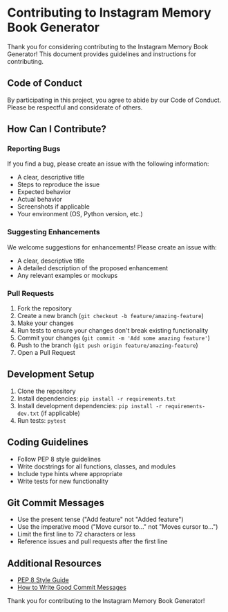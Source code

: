# Contributing to Instagram Memory Book Generator

Thank you for considering contributing to the Instagram Memory Book Generator! This document provides guidelines and instructions for contributing.

## Code of Conduct

By participating in this project, you agree to abide by our Code of Conduct. Please be respectful and considerate of others.

## How Can I Contribute?

### Reporting Bugs

If you find a bug, please create an issue with the following information:

- A clear, descriptive title
- Steps to reproduce the issue
- Expected behavior
- Actual behavior
- Screenshots if applicable
- Your environment (OS, Python version, etc.)

### Suggesting Enhancements

We welcome suggestions for enhancements! Please create an issue with:

- A clear, descriptive title
- A detailed description of the proposed enhancement
- Any relevant examples or mockups

### Pull Requests

1. Fork the repository
2. Create a new branch (`git checkout -b feature/amazing-feature`)
3. Make your changes
4. Run tests to ensure your changes don't break existing functionality
5. Commit your changes (`git commit -m 'Add some amazing feature'`)
6. Push to the branch (`git push origin feature/amazing-feature`)
7. Open a Pull Request

## Development Setup

1. Clone the repository
2. Install dependencies: `pip install -r requirements.txt`
3. Install development dependencies: `pip install -r requirements-dev.txt` (if applicable)
4. Run tests: `pytest`

## Coding Guidelines

- Follow PEP 8 style guidelines
- Write docstrings for all functions, classes, and modules
- Include type hints where appropriate
- Write tests for new functionality

## Git Commit Messages

- Use the present tense ("Add feature" not "Added feature")
- Use the imperative mood ("Move cursor to..." not "Moves cursor to...")
- Limit the first line to 72 characters or less
- Reference issues and pull requests after the first line

## Additional Resources

- [PEP 8 Style Guide](https://www.python.org/dev/peps/pep-0008/)
- [How to Write Good Commit Messages](https://chris.beams.io/posts/git-commit/)

Thank you for contributing to the Instagram Memory Book Generator!
